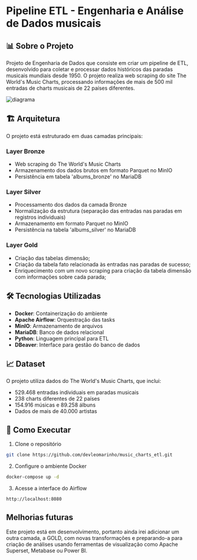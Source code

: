 # Pipeline ETL - Engenharia e Análise de Dados musicais

## 📊 Sobre o Projeto
Projeto de Engenharia de Dados que consiste em criar um pipeline de ETL, desenvolvido para coletar e processar dados históricos das paradas musicais mundiais desde 1950. O projeto realiza web scraping do site The World's Music Charts, processando informações de mais de 500 mil entradas de charts musicais de 22 países diferentes.

![diagrama](https://github.com/user-attachments/assets/dc561dc1-ddc8-4aeb-a999-f544a4f39480)


## 🏗️ Arquitetura

O projeto está estruturado em duas camadas principais:

### Layer Bronze
- Web scraping do The World's Music Charts
- Armazenamento dos dados brutos em formato Parquet no MinIO
- Persistência em tabela 'albums_bronze' no MariaDB

### Layer Silver
- Processamento dos dados da camada Bronze
- Normalização da estrutura (separação das entradas nas paradas em registros individuais)
- Armazenamento em formato Parquet no MinIO
- Persistência na tabela 'albums_silver' no MariaDB

### Layer Gold
- Criação das tabelas dimensão;
- Criação da tabela fato relacionada às entradas nas paradas de sucesso;
- Enriquecimento com um novo scraping para criação da tabela dimensão com informações sobre cada parada;
  
## 🛠️ Tecnologias Utilizadas

- **Docker**: Containerização do ambiente
- **Apache Airflow**: Orquestração das tasks
- **MinIO**: Armazenamento de arquivos
- **MariaDB**: Banco de dados relacional
- **Python**: Linguagem principal para ETL
- **DBeaver**: Interface para gestão do banco de dados

## 📈 Dataset

O projeto utiliza dados do The World's Music Charts, que inclui:
- 529.468 entradas individuais em paradas musicais
- 238 charts diferentes de 22 países
- 154.916 músicas e 89.258 álbuns
- Dados de mais de 40.000 artistas

## 🚀 Como Executar

1. Clone o repositório
```bash
git clone https://github.com/devleomarinho/music_charts_etl.git

```

2. Configure o ambiente Docker
```bash
docker-compose up -d
```

3. Acesse a interface do Airflow
```bash
http://localhost:8080
```

## Melhorias futuras

Este projeto está em desenvolvimento, portanto ainda irei adicionar um outra camada, a GOLD, com novas transformações e preparando-a para criação de análises usando ferramentas de visualização como Apache Superset, Metabase ou Power BI.
